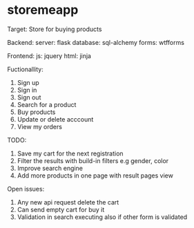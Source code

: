 # storemeapp

Target:
Store for buying products


Backend:
  server: flask
  database: sql-alchemy
  forms: wtfforms
  
Frontend:
  js: jquery
  html: jinja
  
Fuctionallity:
1. Sign up
2. Sign in
3. Sign out
4. Search for a product
5. Buy products
6. Update or delete acccount
7. View my orders

TODO:
1. Save my cart for the next registration
2. Filter the results with build-in filters e.g gender, color
3. Improve search engine
4. Add more products in one page with result pages view

Open issues:
1. Any new api request delete the cart
2. Can send empty cart for buy it
3. Validation in search executing also if other form is validated
